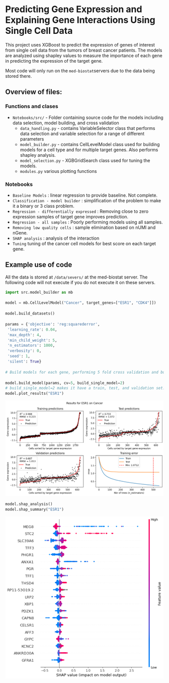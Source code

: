 # Predicting Gene Expression and Explaining Gene Interactions Using Single Cell Data

This project uses XGBoost to predict the expression of genes of interest from single cell data from the tumors of breast cancer patients. The models are analyzed using shapley values to measure the importance of each gene in predicting the expression of the target gene. 

Most code will only run on the `med-biostat`servers due to the data being stored there.

## Overview of files:
### Functions and clases
- `Notebooks/src/` - Folder containing source code for the models including data selection, model building, and cross validation
    - `data_handling.py` - contains VariableSelector class that performs data selection and variable selection for a range of different parameters
    - `model_builder.py` - contains CellLevelModel class used for building models for a cell type and for multiple target genes. Also performs shapley analysis.
    - `model_selection.py` - XGBGridSearch class used for tuning the models. 
    - `modules.py` various plotting functions
### Notebooks
- `Baseline Models` : linear regression to provide baseline. Not complete.
- `Classification - model builder` : simplification of the problem to make it a binary or 3 class problem. 
- `Regression - differentially expressed` : Removing close to zero expression samples of target gene improves prediction. 
- `Regression - all samples` : Poorly performing models using all samples. 
- `Removing low quality cells` : sample elimination based on nUMI and nGene. 
- `SHAP analysis` : analysis of the interaction
- `Tuning` tuning of the cancer cell models for best score on each target gene. 




## Example use of code
All the data is stored at `/data/severs/` at the med-biostat server. The following code will not execute if you do not execute it on these servers.  
```python
import src.model_builder as mb

model = mb.CellLevelModel("Cancer", target_genes=["ESR1", "CDK4"]])

model.build_datasets()

params = {'objective': 'reg:squarederror',
 'learning_rate': 0.04,
 'max_depth': 4,
 'min_child_weight': 5,
 'n_estimators': 1000,
 'verbosity': 0,
 'seed': 1,
 'silent': True}

# Build models for each gene, performing 5 fold cross validation and building a single predictive model

model.build_model(params, cv=5, build_single_model=2)
# build_single_model=2 makes it have a train, test, and validation set. 1 is only train and validation.
model.plot_results("ESR1")
```

![Results for ESR1 - needs white background](plots/ESR1_results.png)

```python
model.shap_analysis()
model.shap_summary("ESR1")
```
![Shap summary ESR1 - needs white background](plots/ESR1_shap.png)
